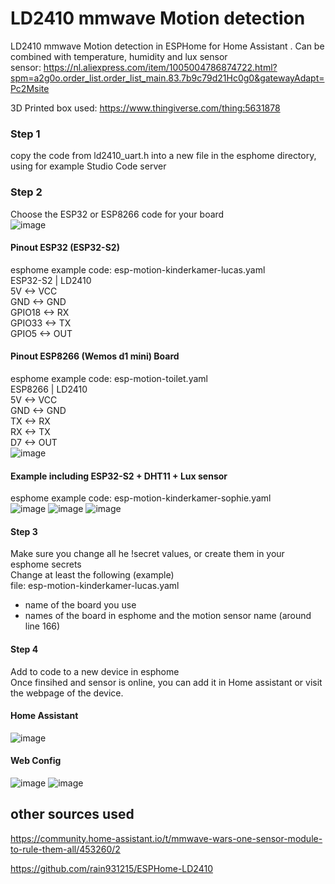 # LD2410 mmwave Motion detection
LD2410 mmwave Motion detection in ESPHome for Home Assistant . Can be combined with temperature, humidity and lux sensor  
sensor: https://nl.aliexpress.com/item/1005004786874722.html?spm=a2g0o.order_list.order_list_main.83.7b9c79d21Hc0g0&gatewayAdapt=Pc2Msite
  
3D Printed box used: https://www.thingiverse.com/thing:5631878
  
### Step 1
copy the code from ld2410_uart.h into a new file in the esphome directory, using for example Studio Code server

### Step 2
Choose the ESP32 or ESP8266 code for your board  
![image](https://user-images.githubusercontent.com/100353268/213939599-cc16b760-055d-4786-9fc2-663132c9dd59.png)

#### Pinout ESP32 (ESP32-S2)
esphome example code: esp-motion-kinderkamer-lucas.yaml  
ESP32-S2 | LD2410  
5V <-> VCC  
GND <-> GND  
GPIO18 <-> RX  
GPIO33 <-> TX  
GPIO5 <-> OUT  


#### Pinout ESP8266 (Wemos d1 mini) Board
esphome example code: esp-motion-toilet.yaml  
ESP8266 | LD2410  
5V <-> VCC  
GND <-> GND  
TX <-> RX  
RX <-> TX  
D7 <-> OUT  
![image](https://user-images.githubusercontent.com/100353268/213941685-f02bab19-3bf9-4c9e-8396-ed6582ae09ed.png)

  
#### Example including ESP32-S2 + DHT11 + Lux sensor  
esphome example code: esp-motion-kinderkamer-sophie.yaml  
![image](https://user-images.githubusercontent.com/100353268/213941779-5eb1bda0-0fc9-4edf-bc72-381e0cae259f.png)
![image](https://user-images.githubusercontent.com/100353268/213941793-3d5528d8-2f03-48c3-8c6d-71cf0ac28136.png)
![image](https://user-images.githubusercontent.com/100353268/213941799-9a551b3f-e476-4d73-b4c2-06db9502a43a.png)


#### Step 3
Make sure you change all he !secret values, or create them in your esphome secrets  
Change at least the following (example)  
file: esp-motion-kinderkamer-lucas.yaml  
- name of the board you use
- names of the board in esphome and the motion sensor name (around line 166)

#### Step 4
Add to code to a new device in esphome  
Once finsihed and sensor is online, you can add it in Home assistant or visit the webpage of the device.

#### Home Assistant
![image](https://user-images.githubusercontent.com/100353268/213941863-d037745b-490f-4d33-95c3-a1122b4e0908.png)

#### Web Config
![image](https://user-images.githubusercontent.com/100353268/213941881-8a898fc7-f863-49ce-811d-e8e2b4ab90b9.png)
![image](https://user-images.githubusercontent.com/100353268/213941904-7c9577e7-99bc-47e8-b3ce-d7743633914d.png)


## other sources used  
https://community.home-assistant.io/t/mmwave-wars-one-sensor-module-to-rule-them-all/453260/2
  
https://github.com/rain931215/ESPHome-LD2410
  

